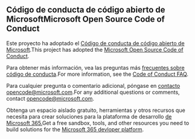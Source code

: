 ## <a name="microsoft-open-source-code-of-conduct"></a><span data-ttu-id="db518-101">Código de conducta de código abierto de Microsoft</span><span class="sxs-lookup"><span data-stu-id="db518-101">Microsoft Open Source Code of Conduct</span></span>

<span data-ttu-id="db518-102">Este proyecto ha adoptado el [Código de conducta de código abierto de Microsoft](https://opensource.microsoft.com/codeofconduct/).</span><span class="sxs-lookup"><span data-stu-id="db518-102">This project has adopted the [Microsoft Open Source Code of Conduct](https://opensource.microsoft.com/codeofconduct/).</span></span>

<span data-ttu-id="db518-103">Para obtener más información, vea las preguntas más [frecuentes sobre código de conducta](https://opensource.microsoft.com/codeofconduct/faq/).</span><span class="sxs-lookup"><span data-stu-id="db518-103">For more information, see the [Code of Conduct FAQ](https://opensource.microsoft.com/codeofconduct/faq/).</span></span> 

<span data-ttu-id="db518-104">Para cualquier pregunta o comentario adicional, póngase en [contacto opencode@microsoft.com](mailto:opencode@microsoft.com).</span><span class="sxs-lookup"><span data-stu-id="db518-104">For any additional questions or comments, contact [opencode@microsoft.com](mailto:opencode@microsoft.com).</span></span> 

<span data-ttu-id="db518-105">Obtenga un espacio aislado gratuito, herramientas y otros recursos que necesita para crear soluciones para la plataforma de desarrollo [de Microsoft 365.](https://developer.microsoft.com/en-us/microsoft-365/dev-program)</span><span class="sxs-lookup"><span data-stu-id="db518-105">Get a free sandbox, tools, and other resources you need to build solutions for the [Microsoft 365 devloper platform](https://developer.microsoft.com/en-us/microsoft-365/dev-program).</span></span> 
